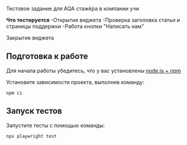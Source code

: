 Тестовое задание для AQA стажёра в компании учи

**Что тестируется**
-Открытие виджета
-Проверка заголовка статьи и страницы поддержки
-Работа кнопки "Написать нам"

Закрытие виджета

Подготовка к работе
-------------------

Для начала работы убедитесь, что у вас установлены [node.js + npm](https://nodejs.org/en/download)

Установите зависимости проекта, выполнив команду:
```shell
npm ci
```

Запуск тестов
-------------

Запустите тесты с помощью команды:
```shell
npx playwright test
```
